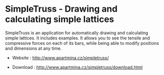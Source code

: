 # SimpleTruss - Drawing and calculating simple lattices

SimpleTruss is an application for automatically drawing and calculating
simple lattices. It includes examples. It allows you to see the tensile
and compressive forces on each of its bars, while being able to modify
positions and dimensions at any time.

* Website : http://www.apartmina.cz/simpletruss/

* Download : http://www.apartmina.cz/simpletruss/download.html
